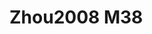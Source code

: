 # Zhou2008 M38
<a name="material" />
<script type="application/ld+json">

  {
    "@context": "https://schema.org/",
    "@type": "ChemicalSubstance",
    "http://purl.org/dc/terms/conformsTo":
      {
        "@type": "CreativeWork",
        "@id": "https://bioschemas.org/profiles/ChemicalSubstance/0.4-RELEASE/"
      },
    "@id": "https://egonw.github.io/nanowiki/nanowiki250.html#material",
    "name": "Zhou2008 M38",
    "sameAs: "http://127.0.0.1/mediawiki/index.php/Special:URIResolver/Zhou2008_M38"
  }
</script>


